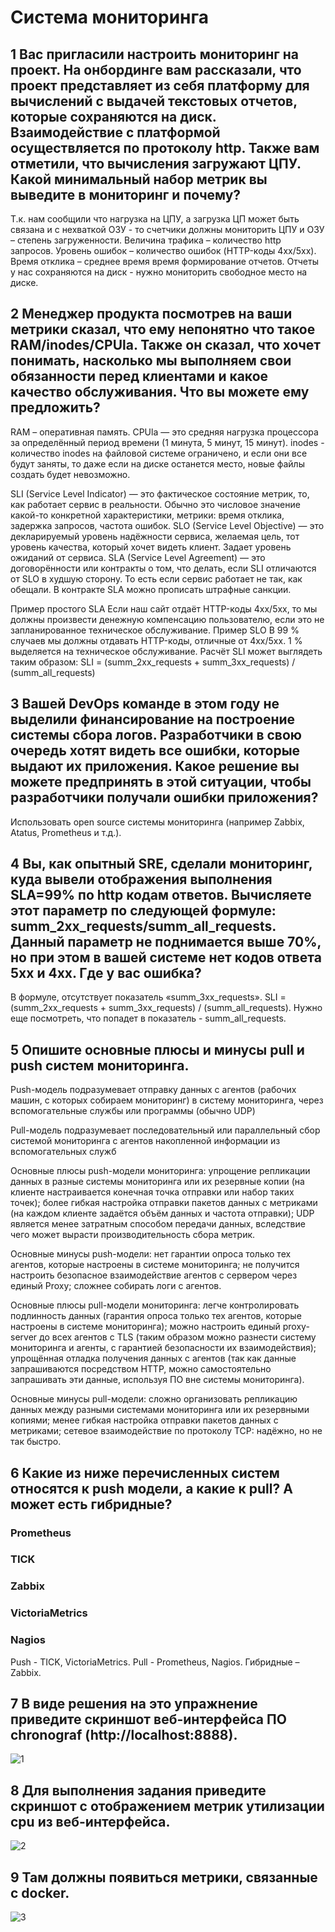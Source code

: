 # Система мониторинга
## 1 Вас пригласили настроить мониторинг на проект. На онбординге вам рассказали, что проект представляет из себя платформу для вычислений с выдачей текстовых отчетов, которые сохраняются на диск. Взаимодействие с платформой осуществляется по протоколу http. Также вам отметили, что вычисления загружают ЦПУ. Какой минимальный набор метрик вы выведите в мониторинг и почему?
Т.к. нам сообщили что нагрузка на ЦПУ, а загрузка ЦП может быть связана и с нехваткой ОЗУ - то счетчики должны мониторить ЦПУ и ОЗУ – степень загруженности. 
Величина трафика – количество http запросов.
Уровень ошибок – количество ошибок (HTTP-коды 4хх/5xx).
Время отклика – среднее время время формирование отчетов.
Отчеты у нас сохраняются на диск - нужно мониторить свободное место на диске.   
   

## 2 Менеджер продукта посмотрев на ваши метрики сказал, что ему непонятно что такое RAM/inodes/CPUla. Также он сказал, что хочет понимать, насколько мы выполняем свои обязанности перед клиентами и какое качество обслуживания. Что вы можете ему предложить?
RAM – оперативная память.
CPUla — это средняя нагрузка процессора за определённый период времени (1 минута, 5 минут, 15 минут).
inodes - количество inodes на файловой системе ограничено, и если они все будут заняты, то даже если на диске останется место, новые файлы создать будет невозможно.

SLI (Service Level Indicator) — это фактическое состояние метрик, то, как работает сервис в реальности. Обычно это числовое значение какой-то конкретной характеристики, метрики: время отклика, задержка запросов, частота ошибок. 
SLO (Service Level Objective) — это декларируемый уровень надёжности сервиса, желаемая цель, тот уровень качества, который хочет видеть клиент. Задает уровень ожиданий от сервиса. 
SLA (Service Level Agreement) — это договорённости или контракты о том, что делать, если SLI отличаются от SLO в худшую сторону. То есть если сервис работает не так, как обещали. В контракте SLA можно прописать штрафные санкции. 

Пример простого SLA
Если наш сайт отдаёт HTTP-коды 4хх/5xx, то мы должны произвести денежную
компенсацию пользователю, если это не запланированное техническое обслуживание.
Пример SLO
В 99 % случаев мы должны отдавать HTTP-коды, отличные от 4xx/5xx.
1 % выделяется на техническое обслуживание.
Расчёт SLI может выглядеть таким образом:
SLI = (summ_2xx_requests + summ_3xx_requests) / (summ_all_requests)

## 3 Вашей DevOps команде в этом году не выделили финансирование на построение системы сбора логов. Разработчики в свою очередь хотят видеть все ошибки, которые выдают их приложения. Какое решение вы можете предпринять в этой ситуации, чтобы разработчики получали ошибки приложения?
Использовать open source системы мониторинга (например Zabbix, Atatus, Prometheus и т.д.). 

## 4 Вы, как опытный SRE, сделали мониторинг, куда вывели отображения выполнения SLA=99% по http кодам ответов. Вычисляете этот параметр по следующей формуле: summ_2xx_requests/summ_all_requests. Данный параметр не поднимается выше 70%, но при этом в вашей системе нет кодов ответа 5xx и 4xx. Где у вас ошибка?
В формуле, отсутствует показатель  «summ_3xx_requests». SLI = (summ_2xx_requests + summ_3xx_requests) / (summ_all_requests). Нужно еще посмотреть, что попадет в показатель - summ_all_requests.

## 5 Опишите основные плюсы и минусы pull и push систем мониторинга.
Push-модель подразумевает отправку данных с агентов (рабочих
машин, с которых собираем мониторинг) в систему мониторинга,
через вспомогательные службы или программы (обычно UDP)

Pull-модель подразумевает последовательный или параллельный
сбор системой мониторинга с агентов накопленной информации
из вспомогательных служб

Основные плюсы push-модели мониторинга:
упрощение репликации данных в разные системы мониторинга или их резервные копии (на клиенте настраивается конечная точка отправки или набор таких точек); 
более гибкая настройка отправки пакетов данных с метриками (на каждом клиенте задаётся объём данных и частота отправки); 
UDP является менее затратным способом передачи данных, вследствие чего может вырасти производительность сбора метрик. 

Основные минусы push-модели:
нет гарантии опроса только тех агентов, которые настроены в системе мониторинга; 
не получится настроить безопасное взаимодействие агентов с сервером через единый Proxy; 
сложнее собирать логи с агентов. 

Основные плюсы pull-модели мониторинга:
легче контролировать подлинность данных (гарантия опроса только тех агентов, которые настроены в системе мониторинга); 
можно настроить единый proxy-server до всех агентов с TLS (таким образом можно разнести систему мониторинга и агенты, с гарантией безопасности их взаимодействия); 
упрощённая отладка получения данных с агентов (так как данные запрашиваются посредством HTTP, можно самостоятельно запрашивать эти данные, используя ПО вне системы мониторинга). 

Основные минусы pull-модели:
сложно организовать репликацию данных между разными системами мониторинга или их резервными копиями; 
менее гибкая настройка отправки пакетов данных с метриками; 
сетевое взаимодействие по протоколу TCP: надёжно, но не так быстро. 

## 6 Какие из ниже перечисленных систем относятся к push модели, а какие к pull? А может есть гибридные?
### Prometheus
### TICK
### Zabbix
### VictoriaMetrics
### Nagios
Push - TICK, VictoriaMetrics.
Pull - Prometheus, Nagios.
Гибридные – Zabbix.

## 7 В виде решения на это упражнение приведите скриншот веб-интерфейса ПО chronograf (http://localhost:8888).
![1](https://github.com/user-attachments/assets/b6b22765-5886-4914-8dde-e42769a9bacb)

## 8 Для выполнения задания приведите скриншот с отображением метрик утилизации cpu из веб-интерфейса.
![2](https://github.com/user-attachments/assets/577092c0-df97-48fb-bd9c-301eff4da968)

## 9 Там должны появиться метрики, связанные с docker.
![3](https://github.com/user-attachments/assets/df7928d6-3bb5-4a9d-b20b-e8996bd8310a)
